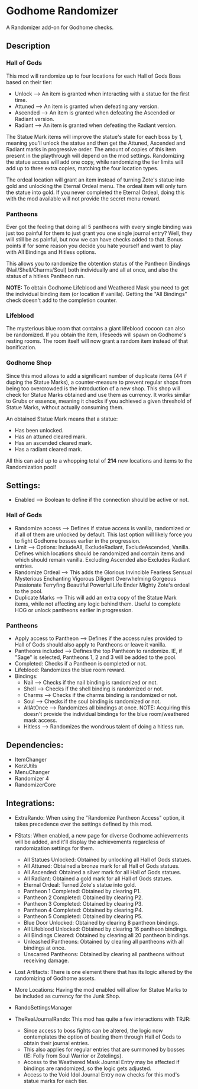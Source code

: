 # Godhome Randomizer

A Randomizer add-on for Godhome checks.

## Description

### Hall of Gods

This mod will randomize up to four locations for each Hall of Gods Boss based on their tier:
- Unlock --> An item is granted when interacting with a statue for the first time.
- Attuned --> An item is granted when defeating any version.
- Ascended --> An item is granted when defeating the Ascended or Radiant version.
- Radiant --> An item is granted when defeating the Radiant version.

The Statue Mark items will improve the statue's state for each boss by 1, meaning you'll unlock the statue and then get the Attuned, Ascended and Radiant marks in progressive order. The amount of copies of this item present in the playthrough will depend on the mod settings. Randomizing the statue access will add one copy, while randomizing the tier limits will add up to three extra copies, matching the four location types.

The ordeal location will grant an item instead of turning Zote's statue into gold and unlocking the Eternal Ordeal menu. The ordeal item will only turn the statue into gold. If you never completed the Eternal Ordeal, doing this with the mod available will not provide the secret menu reward.

### Pantheons

Ever got the feeling that doing all 5 pantheons with every single binding was just too painful for them to just grant you one single journal entry? Well, they will still be as painful, but now we can have checks added to that. Bonus points if for some reason you decide you hate yourself and want to play with All Bindings and Hitless options.

This allows you to randomize the obtention status of the Pantheon Bindings (Nail/Shell/Charms/Soul) both individually and all at once, and also the status of a hitless Pantheon run.

__NOTE:__ To obtain Godhome Lifeblood and Weathered Mask you need to get the individual binding item (or location if vanilla). Getting the "All Bindings" check doesn't add to the completion counter.

### Lifeblood

The mysterious blue room that contains a giant lifeblood cocoon can also be randomized. If you obtain the item, lifeseeds will spawn on Godhome's resting rooms. The room itself will now grant a random item instead of that bonification.

### Godhome Shop

Since this mod allows to add a significant number of duplicate items (44 if duping the Statue Marks), a counter-measure to prevent regular shops from being too overcrowded is the introduction of a new shop. This shop will check for Statue Marks obtained and use them as currency. It works similar to Grubs or essence, meaning it checks if you achieved a given threshold of Statue Marks, without actually consuming them.

An obtained Statue Mark means that a statue:
- Has been unlocked.
- Has an attuned cleared mark.
- Has an ascended cleared mark.
- Has a radiant cleared mark.

All this can add up to a whopping total of __214__ new locations and items to the Randomization pool!

## Settings:
- Enabled --> Boolean to define if the connection should be active or not.

### Hall of Gods
- Randomize access --> Defines if statue access is vanilla, randomized or if all of them are unlocked by default. This last option will likely force you to fight Godhome bosses earlier in the progression.
- Limit --> Options: IncludeAll, ExcludeRadiant, ExcludeAscended, Vanilla. Defines which locations should be randomized and contain items and which should remain vanilla. Excluding Ascended also Excludes Radiant entries.
- Randomize Ordeal --> This adds the Glorious Invincible Fearless Sensual Mysterious Enchanting Vigorous Diligent Overwhelming Gorgeous Passionate Terryfing Beautiful Powerful Life Ender Mighty Zote's ordeal to the pool.
- Duplicate Marks --> This will add an extra copy of the Statue Mark items, while not affecting any logic behind them. Useful to complete HOG or unlock pantheons earlier in progression.

### Pantheons
- Apply access to Pantheon --> Defines if the access rules provided to Hall of Gods should also apply to Pantheons or leave it vanilla.
- Pantheons included --> Defines the top Pantheon to randomize. IE, if "Sage" is selected, Pantheons 1, 2 and 3 will be added to the pool.
- Completed: Checks if a Pantheon is completed or not.
- Lifeblood: Randomizes the blue room reward.
- Bindings:
    - Nail --> Checks if the nail binding is randomized or not.
    - Shell --> Checks if the shell binding is randomized or not.
    - Charms --> Checks if the charms binding is randomized or not.
    - Soul --> Checks if the soul binding is randomized or not.
    - AllAtOnce --> Randomizes all bindings at once. NOTE: Acquiring this doesn't provide the individual bindings for the blue room/weathered mask access.
    - Hitless --> Randomizes the wondrous talent of doing a hitless run.

## Dependencies:
- ItemChanger
- KorzUtils
- MenuChanger
- Randomizer 4
- RandomizerCore

## Integrations:
- ExtraRando: When using the "Randomize Pantheon Access" option, it takes precedence over the settings defined by this mod.
- FStats: When enabled, a new page for diverse Godhome achievements will be added, and it'll display the achievements regardless of randomization settings for them.
    - All Statues Unlocked: Obtained by unlocking all Hall of Gods statues.
    - All Attuned: Obtained a bronze mark for all Hall of Gods statues.
    - All Ascended: Obtained a silver mark for all Hall of Gods statues.
    - All Radiant: Obtained a gold mark for all Hall of Gods statues.
    - Eternal Ordeal: Turned Zote's statue into gold.
    - Pantheon 1 Completed: Obtained by clearing P1.
    - Pantheon 2 Completed: Obtained by clearing P2.
    - Pantheon 3 Completed: Obtained by clearing P3.
    - Pantheon 4 Completed: Obtained by clearing P4.
    - Pantheon 5 Completed: Obtained by clearing P5.
    - Blue Door Unlocked: Obtained by clearing 8 pantheon bindings.
    - All Lifeblood Unlocked: Obtained by clearing 16 pantheon bindings.
    - All Bindings Cleared: Obtained by clearing all 20 pantheon bindings.
    - Unleashed Pantheons: Obtained by clearing all pantheons with all bindings at once.
    - Unscarred Pantheons: Obtained by clearing all pantheons without receiving damage.

- Lost Artifacts: There is one element there that has its logic altered by the randomizing of Godhome assets.
- More Locations: Having the mod enabled will allow for Statue Marks to be included as currency for the Junk Shop.
- RandoSettingsManager
- TheRealJournalRando: This mod has quite a few interactions with TRJR:
    - Since access to boss fights can be altered, the logic now contemplates the option of beating them through Hall of Gods to obtain their journal entries.
    - This also applies for regular entries that are summoned by bosses (IE: Folly from Soul Warrior or Zotelings).
    - Access to the Weathered Mask Journal Entry may be affected if bindings are randomized, so the logic gets adjusted.
    - Access to the Void Idol Journal Entry now checks for this mod's statue marks for each tier.
